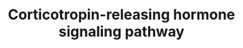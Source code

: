 ---
annotations:
- id: DOID:1470
  parent: disease of mental health
  type: Disease Ontology
  value: major depressive disorder
- id: PW:0000493
  parent: signaling pathway
  type: Pathway Ontology
  value: corticotropin-releasing hormone signaling pathway
- id: DOID:10652
  parent: central nervous system disease
  type: Disease Ontology
  value: Alzheimer's disease
- id: DOID:14330
  parent: central nervous system disease
  type: Disease Ontology
  value: Parkinson's disease
- id: DOID:8689
  parent: disease of mental health
  type: Disease Ontology
  value: anorexia nervosa
authors:
- NetPath
- Khanspers
- MaintBot
- Ddigles
- Zari
- MirellaKalafati
- Mkutmon
- AlexanderPico
- AMTan
- Fehrhart
- L Dupuis
- Eweitz
citedin:
- link: PMC9130749
  title: 'The Biological Interaction of SARS-CoV-2 Infection and Osteoporosis: A Preliminary
    Study (2022)'
- link: PMC3889255
  title: An integrated map of corticotropin-releasing hormone signaling pathway (2013)
description: 'Corticotropin-releasing hormone (CRH) is a neuropeptide secreted abundantly
  in the paraventricular nucleus of the hypothalamus, amygdala, cerebral cortex and
  cerebellum in the central nervous system. It is also expressed in adrenal gland,
  placenta, testis, spleen, gut, thymus and skin. CRH is the principal mediator of
  endocrine stress response. CRH also plays a significant role in inflammatory responses,
  hemodynamic actions, stromal cell decidualization during estrus cycle, implantation
  of blastocyst, maintenance of pregnancy, onset of labor  and neuroprotection. Excess
  secretion of CRH during severe depression and its association with increased levels
  of cortisol have been observed. CRH has also been reported to be involved in anxiety
  disorders, anorexia nervosa. Decrease in cortical CRH content has been observed
  in Alzheimer''s disease  and Parkinson''s disease.  The actions of CRH are mediated
  through class II/secretin-like family type of G-protein coupled receptor (GPCR)
  called the CRH receptors (CRHR). CRH is a high affinity ligand of CRHR1 and also
  binds to CRHR2 but with lower affinity. CRH receptors do not have any intrinsic
  kinase activity and transduce the signal via the heterotrimeric G-proteins. The
  CRH receptors are rapidly desensitized by G-protein-coupled receptor kinase (GRK)
  and Î²-arrestin mechanisms in the presence of high concentrations of CRH. Binding
  of CRH to CRH receptor induces a conformational change in the receptor by activating
  it. This further activates GÎ±-subunit and its subsequent dissociation from the
  GÎ²Î³ dimer. CRH receptors on interaction with GÎ±-subunit of different G-proteins
  such as GÎ±s, GÎ±i/o, GÎ±q/11 activate numerous downstream signaling cascades and
  result in the induction of various cellular responses. The pathways that are activated
  upon CRH stimulation are: Adenylate cyclase/cAMP/PKA, PLC/PKC, ERK/MAPK, PI3K-AKT
  and NF-kappa B.   CRH binding to CRHR1 couples G-stimulatory (Gs) protein which
  in turn activates cAMP-dependent protein kinase (PKA). Activation of PKA leads to
  the phosphorylation of transcription factors like cAMP response element binding
  protein (CREB), which in turn increases the expression of pro-opiomelanocortin (POMC)
  gene and the release of POMC-derived peptides, adrenocorticotropic hormone (ACTH)
  and Î²-endorphin. ACTH, in turn, stimulates the secretion of glucocorticoids from
  adrenal glands and thereby mediates changes associated with stress response. CREB
  also regulates genes containing the Ca2+/cAMP response element such as FOS. The
  activation of cAMP by CRH induces the mRNA expression and transcription of orphan
  nuclear receptors NR4A1 and NR4A2, which in turn transcriptionally activates the
  expression of POMC. Activation of cAMP/PKA can also induce the expression of enzymes
  involved in dehydroepiandrosterone sulfate and cortisol production. The biological
  functions of CRH are also mediated by MAPK family, in particular MAPK1/3 and MAPK14.
  MAPK1/3 mediates activation of transcription factors NR4A1 and NR4A2 and induction
  of POMC in corticotrophs. MAPK14 is involved in CRH-induced inhibition of IL-18
  expression in human keratinocytes. The CRHR1/PKA/ERK signaling activate the transcription
  factors - ELK1, SP1 and TFAP2A. SP1 and TFAP2A up-regulates the expression of ADRBK2,
  which causes the desensitization of CRHR1 receptors.  The PLC/PKC pathway is activated
  by coupling of the CRH receptors to the GÎ±q/11 proteins. This cascade stimulates
  the formation of IP3 and contributes to the mobilization of intracellular calcium.
  Calcium is involved in the transcription regulation of FOS as well as NR4A1 and
  NR4A2 through CAMK2A. PLC/PKC is involved in the activation of AP-1 complex and
  subsequent transcriptional regulation of genes involved in keratinocyte differentiation
  and proliferation â€“ KRT1, KRT14 and IVL. This cascade also inhibits the expression
  of CYP11A1 and HSD3B1, the genes involved in progesterone synthesis in placental
  trophoblasts.  Another important signaling pathway activated upon CRH stimulation
  is the nitric oxide (NO)/cGMP, involved in the control of vascular tone. In human
  keratinocytes, upon CRH stimulation, NFKBIA degradation is diminished and the activity
  of NFKB is inhibited resulting in the down-regulation of NFKB-dependent genes IL2
  and HSP90AA1 and inhibition of cell proliferation. The gene involved in cell survival,
  BCL2 is transcriptionally regulated via the PI3K/AKT.  Please access this pathway
  at [http://www.netpath.org/netslim/CRH_pathway.html NetSlim] database.  Proteins
  on this pathway have targeted assays available via the [https://assays.cancer.gov/available_assays?wp_id=WP2355
  CPTAC Assay Portal]'
last-edited: 2021-12-23
ndex: 87814b31-8b64-11eb-9e72-0ac135e8bacf
organisms:
- Homo sapiens
redirect_from:
- /index.php/Pathway:WP2355
- /instance/WP2355
- /instance/WP2355_r120664
revision: r120664
schema-jsonld:
- '@context': https://schema.org/
  '@id': https://wikipathways.github.io/pathways/WP2355.html
  '@type': Dataset
  creator:
    '@type': Organization
    name: WikiPathways
  description: 'Corticotropin-releasing hormone (CRH) is a neuropeptide secreted abundantly
    in the paraventricular nucleus of the hypothalamus, amygdala, cerebral cortex
    and cerebellum in the central nervous system. It is also expressed in adrenal
    gland, placenta, testis, spleen, gut, thymus and skin. CRH is the principal mediator
    of endocrine stress response. CRH also plays a significant role in inflammatory
    responses, hemodynamic actions, stromal cell decidualization during estrus cycle,
    implantation of blastocyst, maintenance of pregnancy, onset of labor  and neuroprotection.
    Excess secretion of CRH during severe depression and its association with increased
    levels of cortisol have been observed. CRH has also been reported to be involved
    in anxiety disorders, anorexia nervosa. Decrease in cortical CRH content has been
    observed in Alzheimer''s disease  and Parkinson''s disease.  The actions of CRH
    are mediated through class II/secretin-like family type of G-protein coupled receptor
    (GPCR) called the CRH receptors (CRHR). CRH is a high affinity ligand of CRHR1
    and also binds to CRHR2 but with lower affinity. CRH receptors do not have any
    intrinsic kinase activity and transduce the signal via the heterotrimeric G-proteins.
    The CRH receptors are rapidly desensitized by G-protein-coupled receptor kinase
    (GRK) and Î²-arrestin mechanisms in the presence of high concentrations of CRH.
    Binding of CRH to CRH receptor induces a conformational change in the receptor
    by activating it. This further activates GÎ±-subunit and its subsequent dissociation
    from the GÎ²Î³ dimer. CRH receptors on interaction with GÎ±-subunit of different
    G-proteins such as GÎ±s, GÎ±i/o, GÎ±q/11 activate numerous downstream signaling
    cascades and result in the induction of various cellular responses. The pathways
    that are activated upon CRH stimulation are: Adenylate cyclase/cAMP/PKA, PLC/PKC,
    ERK/MAPK, PI3K-AKT and NF-kappa B.   CRH binding to CRHR1 couples G-stimulatory
    (Gs) protein which in turn activates cAMP-dependent protein kinase (PKA). Activation
    of PKA leads to the phosphorylation of transcription factors like cAMP response
    element binding protein (CREB), which in turn increases the expression of pro-opiomelanocortin
    (POMC) gene and the release of POMC-derived peptides, adrenocorticotropic hormone
    (ACTH) and Î²-endorphin. ACTH, in turn, stimulates the secretion of glucocorticoids
    from adrenal glands and thereby mediates changes associated with stress response.
    CREB also regulates genes containing the Ca2+/cAMP response element such as FOS.
    The activation of cAMP by CRH induces the mRNA expression and transcription of
    orphan nuclear receptors NR4A1 and NR4A2, which in turn transcriptionally activates
    the expression of POMC. Activation of cAMP/PKA can also induce the expression
    of enzymes involved in dehydroepiandrosterone sulfate and cortisol production.
    The biological functions of CRH are also mediated by MAPK family, in particular
    MAPK1/3 and MAPK14. MAPK1/3 mediates activation of transcription factors NR4A1
    and NR4A2 and induction of POMC in corticotrophs. MAPK14 is involved in CRH-induced
    inhibition of IL-18 expression in human keratinocytes. The CRHR1/PKA/ERK signaling
    activate the transcription factors - ELK1, SP1 and TFAP2A. SP1 and TFAP2A up-regulates
    the expression of ADRBK2, which causes the desensitization of CRHR1 receptors.  The
    PLC/PKC pathway is activated by coupling of the CRH receptors to the GÎ±q/11 proteins.
    This cascade stimulates the formation of IP3 and contributes to the mobilization
    of intracellular calcium. Calcium is involved in the transcription regulation
    of FOS as well as NR4A1 and NR4A2 through CAMK2A. PLC/PKC is involved in the activation
    of AP-1 complex and subsequent transcriptional regulation of genes involved in
    keratinocyte differentiation and proliferation â€“ KRT1, KRT14 and IVL. This cascade
    also inhibits the expression of CYP11A1 and HSD3B1, the genes involved in progesterone
    synthesis in placental trophoblasts.  Another important signaling pathway activated
    upon CRH stimulation is the nitric oxide (NO)/cGMP, involved in the control of
    vascular tone. In human keratinocytes, upon CRH stimulation, NFKBIA degradation
    is diminished and the activity of NFKB is inhibited resulting in the down-regulation
    of NFKB-dependent genes IL2 and HSP90AA1 and inhibition of cell proliferation.
    The gene involved in cell survival, BCL2 is transcriptionally regulated via the
    PI3K/AKT.  Please access this pathway at [http://www.netpath.org/netslim/CRH_pathway.html
    NetSlim] database.  Proteins on this pathway have targeted assays available via
    the [https://assays.cancer.gov/available_assays?wp_id=WP2355 CPTAC Assay Portal]'
  keywords:
  - ACACA
  - ADRBK2
  - AKT1
  - ARRB1
  - ARRB2
  - BCL2
  - BRAF
  - CACNA1H
  - CAMK2A
  - CASP12
  - CASP3
  - CASP9
  - CREB1
  - CRH
  - CRHBP
  - CRHR1
  - CRHR2
  - CTNNB1
  - CYP11A1
  - CYP11B1
  - CYP17A1
  - CYP21A2
  - Calcium
  - DAG
  - ECE1
  - ELK1
  - EPAC
  - ERN
  - FOS
  - FOSB
  - FOSL1
  - FOSL2
  - GJA1
  - GNA11
  - GNAI1
  - GNAI2
  - GNAO1
  - GNAQ
  - GNAS
  - GNAZ
  - GNB1
  - GNB2
  - GNB3
  - GNB5
  - GRK6
  - GSK3B
  - HSD3B1
  - HSD3B2
  - HSP90AA1
  - IL18
  - IL2
  - IL8
  - IP3
  - IVL
  - JUN
  - JUNB
  - JUND
  - KRT1
  - KRT14
  - Ligand
  - MAP2K1
  - MAP3K5
  - MAPK1
  - MAPK14
  - MAPK3
  - MAPK8
  - MAPK9
  - NCOA2
  - NFKB1
  - NFKBIA
  - NOS3
  - NR4A1
  - NR4A2
  - PARP1
  - PIP2
  - PLCB3
  - PLCG1
  - PLCG2
  - POMC
  - PRKAA2
  - PRKCA
  - PRKCB
  - PRKCD
  - PRKCI
  - PRKCQ
  - PTK2
  - Protein
  - RAP1B
  - RELA
  - RHOA
  - Receptor
  - SP1
  - STAR
  - SULT2A1
  - TBX19
  - TCF4
  - TFAP2A
  - TLR4
  - TRIM28
  - cAMP
  license: CC0
  name: Corticotropin-releasing hormone signaling pathway
seo: CreativeWork
title: Corticotropin-releasing hormone signaling pathway
wpid: WP2355
---